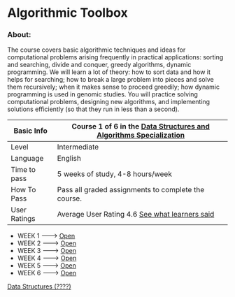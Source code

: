 # Algorithmic Toolbox

### About:
The course covers basic algorithmic techniques and ideas for computational problems arising frequently in practical applications:
sorting and searching, divide and conquer, greedy algorithms, dynamic programming. We will learn a lot of theory:
how to sort data and how it helps for searching; how to break a large problem into pieces and solve them recursively;
when it makes sense to proceed greedily; how dynamic programming is used in genomic studies. You will practice solving
computational problems, designing new algorithms, and implementing solutions efficiently (so that they run in less than a second).


| Basic Info | Course 1 of 6 in the [Data Structures and Algorithms Specialization ](https://www.coursera.org/specializations/data-structures-algorithms)|
| ------------- | ------------- |
| Level | Intermediate |
| Language | English |
| Time to pass | 5 weeks of study, 4-8 hours/week |
| How To Pass | Pass all graded assignments to complete the course. |
| User Ratings | Average User Rating 4.6 [See what learners said](https://www.coursera.org/specializations/data-structures-algorithms#ratings)|

* WEEK 1 ---> [Open](https://github.com/Xelerezex/learning-space/tree/learning-space/coursera-courses/specialization-algorithms-data-structures/01-algorithmic-toolbox/week-1)
* WEEK 2 ---> [Open](https://github.com/Xelerezex/learning-space/tree/learning-space/coursera-courses/specialization-algorithms-data-structures/01-algorithmic-toolbox/week-2)
* WEEK 3 ---> [Open](https://github.com/Xelerezex/learning-space/tree/learning-space/coursera-courses/specialization-algorithms-data-structures/01-algorithmic-toolbox/week-3)
* WEEK 4 ---> [Open](https://github.com/Xelerezex/learning-space/tree/learning-space/coursera-courses/specialization-algorithms-data-structures/01-algorithmic-toolbox/week-4)
* WEEK 5 ---> [Open](https://github.com/Xelerezex/learning-space/tree/learning-space/coursera-courses/specialization-algorithms-data-structures/01-algorithmic-toolbox/week-5)
* WEEK 6 ---> [Open](https://github.com/Xelerezex/learning-space/tree/learning-space/coursera-courses/specialization-algorithms-data-structures/01-algorithmic-toolbox/week-6)

[Data Structures (????)]()
